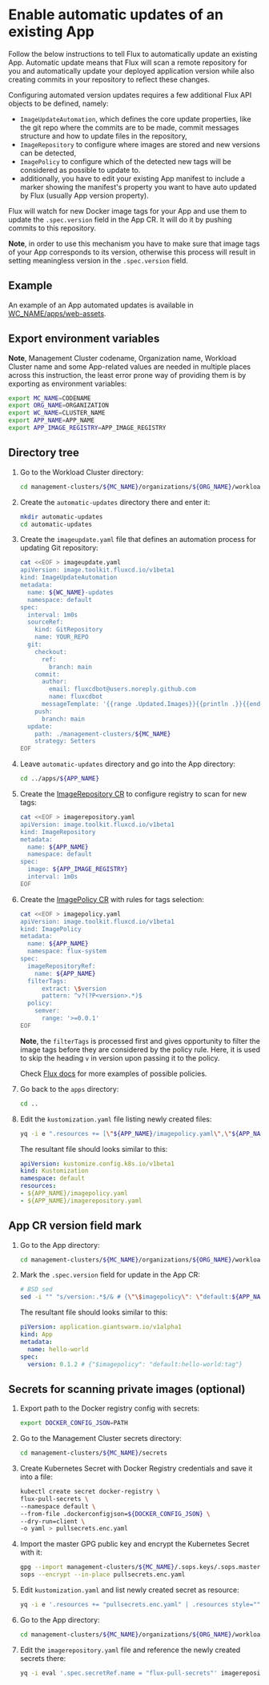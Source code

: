 # Enable automatic updates of an existing App

Follow the below instructions to tell Flux to automatically update an existing App. Automatic update means
that Flux will scan a remote repository for you and automatically update your deployed application version
while also creating commits in your repository to reflect these changes.

Configuring automated version updates requires a few additional Flux API objects to be defined, namely:

- `ImageUpdateAutomation`, which defines the core update properties, like the git repo where the commits are to be
  made, commit messages structure and how to update files in the repository,
- `ImageRepository` to configure where images are stored and new versions can be detected,
- `ImagePolicy` to configure which of the detected new tags will be considered as possible to update to.
- additionally, you have to edit your existing App manifest to include a marker showing the manifest's property you
  want to have auto updated by Flux (usually App version property).

Flux will watch for new Docker image tags for your App and use them to update the `.spec.version` field in the App CR. It
will do it by pushing commits to this repository.

**Note**, in order to use this mechanism you have to make sure that image tags of your App corresponds to its version,
otherwise this process will result in setting meaningless version in the `.spec.version` field.

## Example

An example of an App automated updates is available in [WC_NAME/apps/web-assets](../management-clusters/MC_NAME/organizations/ORG_NAME/workload-clusters/WC_NAME/apps/web-assets/).

## Export environment variables

**Note**, Management Cluster codename, Organization name, Workload Cluster name and some App-related values are needed in
multiple places across this instruction, the least error prone way of providing them is by exporting as environment variables:

```sh
export MC_NAME=CODENAME
export ORG_NAME=ORGANIZATION
export WC_NAME=CLUSTER_NAME
export APP_NAME=APP_NAME
export APP_IMAGE_REGISTRY=APP_IMAGE_REGISTRY
```

## Directory tree

1. Go to the Workload Cluster directory:

    ```sh
    cd management-clusters/${MC_NAME}/organizations/${ORG_NAME}/workload-clusters/${WC_NAME}
    ```

1. Create the `automatic-updates` directory there and enter it:

    ```sh
    mkdir automatic-updates
    cd automatic-updates
    ```

1. Create the `imageupdate.yaml` file that defines an automation process for updating Git repository:

    ```sh
    cat <<EOF > imageupdate.yaml
    apiVersion: image.toolkit.fluxcd.io/v1beta1
    kind: ImageUpdateAutomation
    metadata:
      name: ${WC_NAME}-updates
      namespace: default
    spec:
      interval: 1m0s
      sourceRef:
        kind: GitRepository
        name: YOUR_REPO
      git:
        checkout:
          ref:
            branch: main
        commit:
          author:
            email: fluxcdbot@users.noreply.github.com
            name: fluxcdbot
          messageTemplate: '{{range .Updated.Images}}{{println .}}{{end}}'
        push:
          branch: main
      update:
        path: ./management-clusters/${MC_NAME}
        strategy: Setters
    EOF
    ```

1. Leave `automatic-updates` directory and go into the App directory:

    ```sh
    cd ../apps/${APP_NAME}
    ```

1. Create the [ImageRepository CR](https://fluxcd.io/docs/components/image/imagerepositories/) to configure registry to
scan for new tags:

    ```sh
    cat <<EOF > imagerepository.yaml
    apiVersion: image.toolkit.fluxcd.io/v1beta1
    kind: ImageRepository
    metadata:
      name: ${APP_NAME}
      namespace: default
    spec:
      image: ${APP_IMAGE_REGISTRY}
      interval: 1m0s
    EOF
    ```

1. Create the [ImagePolicy CR](https://fluxcd.io/docs/components/image/imagepolicies/) with rules for tags selection:

    ```sh
    cat <<EOF > imagepolicy.yaml
    apiVersion: image.toolkit.fluxcd.io/v1beta1
    kind: ImagePolicy
    metadata:
      name: ${APP_NAME}
      namespace: flux-system
    spec:
      imageRepositoryRef:
        name: ${APP_NAME}
      filterTags:
          extract: \$version
          pattern: ^v?(?P<version>.*)$
      policy:
        semver:
          range: '>=0.0.1'
    EOF
    ```

    **Note**, the `filterTags` is processed first and gives opportunity to filter the image tags before they are
    considered by the policy rule. Here, it is used to skip the heading `v` in version upon passing it to the policy.

    Check [Flux docs](https://fluxcd.io/docs/components/image/imagepolicies/#examples) for more examples of possible policies.

1. Go back to the `apps` directory:

    ```sh
    cd ..
    ```

1. Edit the `kustomization.yaml` file listing newly created files:

    ```sh
    yq -i e ".resources += [\"${APP_NAME}/imagepolicy.yaml\",\"${APP_NAME}/imagerepository.yaml\"] | .resources style=\"\"" kustomization.yaml
    ```

    The resultant file should looks similar to this:

    ```yaml
    apiVersion: kustomize.config.k8s.io/v1beta1
    kind: Kustomization
    namespace: default
    resources:
    - ${APP_NAME}/imagepolicy.yaml
    - ${APP_NAME}/imagerepository.yaml
    ```

## App CR version field mark

1. Go to the App directory:

    ```sh
    cd management-clusters/${MC_NAME}/organizations/${ORG_NAME}/workload-clusters/${WC_NAME}/apps/${APP_NAME}
    ```

2. Mark the `.spec.version` field for update in the App CR:

    ```sh
    # BSD sed
    sed -i "" "s/version:.*$/& # {\"\$imagepolicy\": \"default:${APP_NAME}:tag\"}/" appcr.yaml
    ```

   The resultant file should looks similar to this:

   ```yaml
   piVersion: application.giantswarm.io/v1alpha1
   kind: App
   metadata:
     name: hello-world
   spec:
     version: 0.1.2 # {"$imagepolicy": "default:hello-world:tag"}
   ```

## Secrets for scanning private images (optional)

1. Export path to the Docker registry config with secrets:

    ```sh
    export DOCKER_CONFIG_JSON=PATH
    ```

1. Go to the Management Cluster secrets directory:

    ```sh
    cd management-clusters/${MC_NAME}/secrets
    ```

1. Create Kubernetes Secret with Docker Registry credentials and save it into a file:

    ```sh
    kubectl create secret docker-registry \
    flux-pull-secrets \
    --namespace default \
    --from-file .dockerconfigjson=${DOCKER_CONFIG_JSON} \
    --dry-run=client \
    -o yaml > pullsecrets.enc.yaml
    ```

1. Import the master GPG public key and encrypt the Kubernetes Secret with it:

    ```sh
    gpg --import management-clusters/${MC_NAME}/.sops.keys/.sops.master.asc
    sops --encrypt --in-place pullsecrets.enc.yaml
    ```

1. Edit `kustomization.yaml` and list newly created secret as resource:

    ```sh
    yq -i e '.resources += "pullsecrets.enc.yaml" | .resources style=""' kustomization.yaml
    ```

1. Go to the App directory:

    ```sh
    cd management-clusters/${MC_NAME}/organizations/${ORG_NAME}/workload-clusters/${WC_NAME}/apps/${APP_NAME}
    ```

1. Edit the `imagerepository.yaml` file and reference the newly created secrets there:

    ```sh
    yq -i eval '.spec.secretRef.name = "flux-pull-secrets"' imagerepository.yaml
    ```
